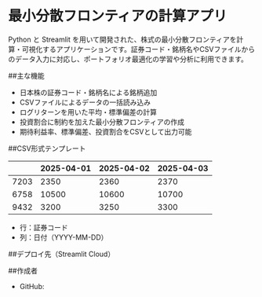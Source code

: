 # 最小分散フロンティアの計算アプリ

Python と Streamlit を用いて開発された、株式の最小分散フロンティアを計算・可視化するアプリケーションです。証券コード・銘柄名やCSVファイルからのデータ入力に対応し、ポートフォリオ最適化の学習や分析に利用できます。

##主な機能

- 日本株の証券コード・銘柄名による銘柄追加
- CSVファイルによるデータの一括読み込み
- ログリターンを用いた平均・標準偏差の計算
- 投資割合に制約を加えた最小分散フロンティアの作成
- 期待利益率、標準偏差、投資割合をCSVとして出力可能

##CSV形式テンプレート

|     | 2025-04-01 | 2025-04-02 | 2025-04-03 |
|-----|------------|------------|------------|
| 7203 | 2350       | 2360       | 2370       |
| 6758 | 10500      | 10600      | 10700      |
| 9432 | 3200       | 3250       | 3300       |

- 行：証券コード
- 列：日付（YYYY-MM-DD）

##デプロイ先（Streamlit Cloud）


##作成者
- GitHub:
